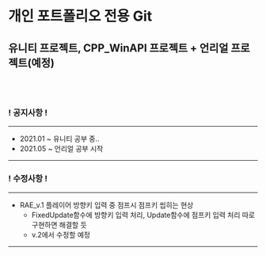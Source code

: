 # 개인 포트폴리오 전용 Git
## 유니티 프로젝트, CPP_WinAPI 프로젝트 + 언리얼 프로젝트(예정)
<br><br>





### ! 공지사항 !
---
+ 2021.01 ~ 유니티 공부 중..
+ 2021.05 ~ 언리얼 공부 시작
---
### ! 수정사항 !
---
+ RAE_v.1 플레이어 방향키 입력 중 점프시 점프키 씹히는 현상
  + FixedUpdate함수에 방향키 입력 처리, Update함수에 점프키 입력 처리 따로 구현하면 해결할 듯
  + v.2에서 수정할 예정
---
